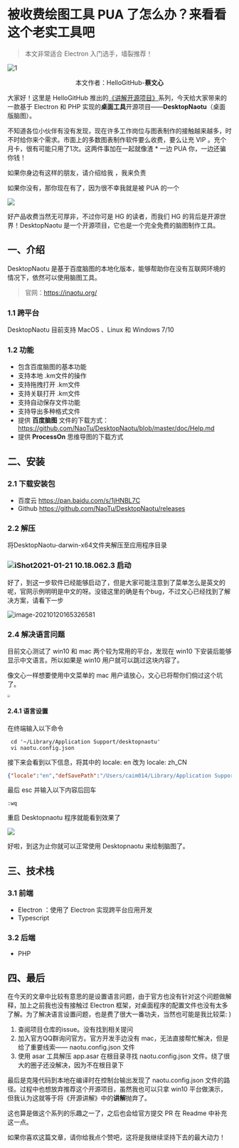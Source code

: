 # 被收费绘图工具 PUA 了怎么办？来看看这个老实工具吧

> 本文非常适合 Electron 入门选手，墙裂推荐！

![1](images/1.jpg)

<p align="center">本文作者：HelloGitHub-<strong>蔡文心</strong></p>

大家好！这里是 HelloGitHub 推出的[《讲解开源项目》](https://github.com/HelloGitHub-Team/Article)系列，今天给大家带来的一款基于 Electron 和 PHP 实现的**桌面工具**开源项目——**DesktopNaotu**（桌面版脑图）。

不知道各位小伙伴有没有发现，现在许多工作岗位与图表制作的接触越来越多，时不时给你来个需求。市面上的多数图表制作软件要么收费，要么让充 VIP 。充个月卡，很有可能只用了1次。这两件事加在一起就像渣 * 一边 PUA 你，一边还骗你钱！

如果你身边有这样的朋友，请介绍给我 ，我来负责

如果你没有，那你现在有了，因为很不幸我就是被 PUA 的一个

![](images/2.jpg)

好产品收费当然无可厚非，不过你可是 HG 的读者，而我们 HG 的背后是开源世界！DesktopNaotu 是一个开源项目，它也是一个完全免费的脑图制作工具。

## 一、介绍

DesktopNaotu 是基于百度脑图的本地化版本，能够帮助你在没有互联网环境的情况下，依然可以使用脑图工具。

> 官网：https://inaotu.org/

### 1.1 跨平台

DesktopNaotu 目前支持 MacOS 、Linux 和 Windows 7/10

### 1.2 功能

- 包含百度脑图的基本功能
- 支持本地 .km文件的操作
- 支持拖拽打开 .km文件
- 支持关联打开 .km文件
- 支持自动保存文件功能
- 支持导出多种格式文件
- 提供 **百度脑图** 文件的下载方式：https://github.com/NaoTu/DesktopNaotu/blob/master/doc/Help.md
- 提供 **ProcessOn** 思维导图的下载方式

## 二、安装

### 2.1 下载安装包

- 百度云 https://pan.baidu.com/s/1jHNBL7C
- Github https://github.com/NaoTu/DesktopNaotu/releases

### 2.2 解压

将DesktopNaotu-darwin-x64文件夹解压至应用程序目录

### ![iShot2021-01-21 10.18.06](images/3.png)2.3 启动

好了，到这一步软件已经能够启动了，但是大家可能注意到了菜单怎么是英文的呢，官网示例明明是中文的呀。没错这里的确是有个bug，不过文心已经找到了解决方案，请看下一步

![image-20210120165326581](images/4.png)

### 2.4 解决语言问题

目前文心测试了 win10 和 mac 两个较为常用的平台，发现在 win10 下安装后能够显示中文语言。所以如果是 win10 用户就可以跳过这块内容了。

像文心一样想要使用中文菜单的 mac 用户请放心，文心已将帮你们倘过这个坑了。

<img src="images/5.jpeg" style="zoom:40%;" />

#### 2.4.1 语言设置

在终端输入以下命令

```shell
 cd '~/Library/Application Support/desktopnaotu'
 vi naotu.config.json
```

接下来会看到以下信息，将其中的 locale: en 改为 locale: zh_CN

```json
{"locale":"en","defSavePath":"/Users/caim014/Library/Application Support/desktopnaotu/backup","isAutoSave":true,"recentMaxNum":5,"recently":[{"time":"2021-01-21 18:07:58","path":"/Users/caim014/Library/Application Support/desktopnaotu/backup/Main Topic1.km"},{"time":"2021-01-20 15:57:05","path":"/Users/caim014/Library/Application Support/desktopnaotu/backup/Main Topic.km"}],"version":"v0.1"}
```

最后 esc 并输入以下内容后回车

```shell
:wq
```

重启 Desktopnaotu 程序就能看到效果了

![](images/6.png)

好啦，到这为止你就可以正常使用 Desktopnaotu 来绘制脑图了。

## 三、技术栈

### 3.1 前端

- Electron ：使用了 Electron 实现跨平台应用开发
- Typescript

### 3.2 后端

- PHP

## 四、最后

在今天的文章中比较有意思的是设置语言问题，由于官方也没有针对这个问题做解释，加上之前我也没有接触过 Electron 框架，对桌面程序的配置文件也没有太多了解。为了解决语言设置问题，也是费了很大一番功夫，当然也可能是我比较菜: )

1. 查阅项目仓库的issue。没有找到相关提问
2. 加入官方QQ群询问官方。官方开发手边没有 mac，无法直接帮忙解决，但是给了重要线索—— naotu.config.json 文件
3. 使用 asar 工具解压 app.asar 在根目录寻找 naotu.config.json 文件。绕了很大的圈子还没解决，因为不在根目录下

最后是克隆代码到本地在编译时在控制台输出发现了 naotu.config.json 文件的路径。过程中也想放弃推荐这个开源项目，虽然我也可以只拿 win10 平台做演示，但我认为这就等于将《开源讲解》中的**讲解**抛弃了。

这也算是做这个系列的乐趣之一了，之后也会给官方提交 PR 在 Readme 中补充这一点。

如果你喜欢这篇文章，请你给我点个赞吧，这将是我继续坚持下去的最大动力！

